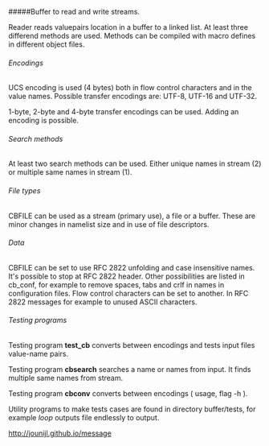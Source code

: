 #####Buffer to read and write streams.

Reader reads valuepairs location in a buffer to a linked list. At least three 
differend methods are used. Methods can be compiled with macro defines in 
different object files.

###### Encodings

UCS encoding is used (4 bytes) both in flow control characters and in the value 
names. Possible transfer encodings are: UTF-8, UTF-16 and UTF-32. 

1-byte, 2-byte and 4-byte transfer encodings can be used. Adding an encoding is 
possible.

###### Search methods
 
At least two search methods can be used. Either unique names in stream (2) or 
multiple same names in stream (1).  

###### File types

CBFILE can be used as a stream (primary use), a file or a buffer. These are
minor changes in namelist size and in use of file descriptors.

###### Data

CBFILE can be set to use RFC 2822 unfolding and case insensitive names. 
It's possible to stop at RFC 2822 header. Other possibilities are listed in
cb_conf, for example to remove spaces, tabs and crlf in names in configuration
files. Flow control characters can be set to another. In RFC 2822 messages 
for example to unused ASCII characters.

###### Testing programs
 
Testing program **test_cb** converts between encodings and tests input files 
value-name pairs.

Testing program **cbsearch** searches a name or names from input. It finds multiple 
same names from stream.
 
Testing program **cbconv** converts between encodings ( usage, flag -h ).

Utility programs to make tests cases are found in directory buffer/tests, for 
example *loop* outputs file endlessly to output.

 
<a href="http://jounijl.github.io/message">http://jounijl.github.io/message</a>

